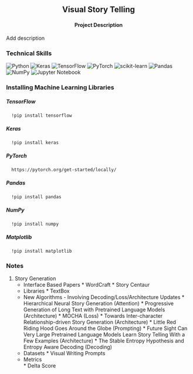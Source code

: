 <h2>
<p align='center'>
Visual Story Telling
</p>
</h2>

<h4 align='center'> Project Description </h4> 
Add description
<br>

### Technical Skills 
![Python](https://img.shields.io/badge/python-3670A0?style=for-the-badge&logo=python&logoColor=ffdd54)
![Keras](https://img.shields.io/badge/Keras-%23D00000.svg?style=for-the-badge&logo=Keras&logoColor=white)
![TensorFlow](https://img.shields.io/badge/TensorFlow-%23FF6F00.svg?style=for-the-badge&logo=TensorFlow&logoColor=white)
![PyTorch](https://img.shields.io/badge/PyTorch-%23EE4C2C.svg?style=for-the-badge&logo=PyTorch&logoColor=white)
![scikit-learn](https://img.shields.io/badge/scikit--learn-%23F7931E.svg?style=for-the-badge&logo=scikit-learn&logoColor=white)
![Pandas](https://img.shields.io/badge/pandas-%23150458.svg?style=for-the-badge&logo=pandas&logoColor=white)
![NumPy](https://img.shields.io/badge/numpy-%23013243.svg?style=for-the-badge&logo=numpy&logoColor=white)
![Jupyter Notebook](https://img.shields.io/badge/jupyter-%23FA0F00.svg?style=for-the-badge&logo=jupyter&logoColor=white)
<br>

### Installing Machine Learning Libraries
##### TensorFlow
      !pip install tensorflow
##### Keras
      !pip install keras
##### PyTorch
      https://pytorch.org/get-started/locally/
##### Pandas
      !pip install pandas
##### NumPy
      !pip install numpy
##### Matplotlib
      !pip install matplotlib
      
### Notes
1) Story Generation
      * Interface Based Papers
                  * WordCraft
                  * Story Centaur
      * Libraries
                  * TextBox
      * New Algorithms - Involving Decoding/Loss/Architecture Updates
                  * Hierarchical Neural Story Generation (Attention)
                  * Progressive Generation of Long Text with Pretrained Language Models (Architecture)
                  * MOCHA (Loss)
                  * Towards Inter-character Relationship-driven Story Generation (Architecture)
                  * Little Red Riding Hood Goes Around the Globe (Prompting)
                  * Future Sight Can Very Large Pretrained Language Models Learn Story Telling With a Few Examples (Architecture)
                  * The Stable Entropy Hypothesis and Entropy Aware Decoding (Decoding)
      * Datasets
                  * Visual Writing Prompts 
      * Metrics  
                  * Delta Score
            
